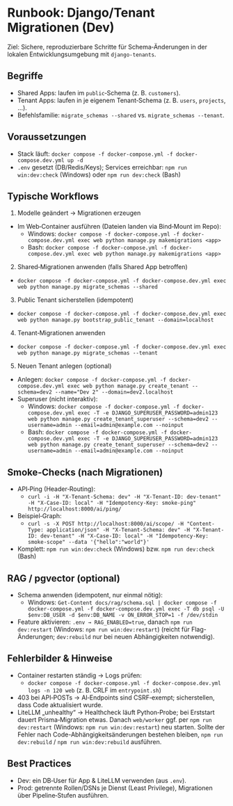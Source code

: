 # Runbook: Django/Tenant Migrationen (Dev)

Ziel: Sichere, reproduzierbare Schritte für Schema‑Änderungen in der lokalen Entwicklungsumgebung mit `django-tenants`.

## Begriffe
- Shared Apps: laufen im `public`‑Schema (z. B. `customers`).
- Tenant Apps: laufen in je eigenem Tenant‑Schema (z. B. `users`, `projects`, …).
- Befehlsfamilie: `migrate_schemas --shared` vs. `migrate_schemas --tenant`.

## Voraussetzungen
- Stack läuft: `docker compose -f docker-compose.yml -f docker-compose.dev.yml up -d`
- `.env` gesetzt (DB/Redis/Keys); Services erreichbar: `npm run win:dev:check` (Windows) oder `npm run dev:check` (Bash)

## Typische Workflows

1) Modelle geändert → Migrationen erzeugen
- Im Web‑Container ausführen (Dateien landen via Bind‑Mount im Repo):
  - Windows: `docker compose -f docker-compose.yml -f docker-compose.dev.yml exec web python manage.py makemigrations <app>`
  - Bash: `docker compose -f docker-compose.yml -f docker-compose.dev.yml exec web python manage.py makemigrations <app>`

2) Shared‑Migrationen anwenden (falls Shared App betroffen)
- `docker compose -f docker-compose.yml -f docker-compose.dev.yml exec web python manage.py migrate_schemas --shared`

3) Public Tenant sicherstellen (idempotent)
- `docker compose -f docker-compose.yml -f docker-compose.dev.yml exec web python manage.py bootstrap_public_tenant --domain=localhost`

4) Tenant‑Migrationen anwenden
- `docker compose -f docker-compose.yml -f docker-compose.dev.yml exec web python manage.py migrate_schemas --tenant`

5) Neuen Tenant anlegen (optional)
- Anlegen: `docker compose -f docker-compose.yml -f docker-compose.dev.yml exec web python manage.py create_tenant --schema=dev2 --name="Dev 2" --domain=dev2.localhost`
- Superuser (nicht interaktiv):
  - Windows: `docker compose -f docker-compose.yml -f docker-compose.dev.yml exec -T -e DJANGO_SUPERUSER_PASSWORD=admin123 web python manage.py create_tenant_superuser --schema=dev2 --username=admin --email=admin@example.com --noinput`
  - Bash:   `docker compose -f docker-compose.yml -f docker-compose.dev.yml exec -T -e DJANGO_SUPERUSER_PASSWORD=admin123 web python manage.py create_tenant_superuser --schema=dev2 --username=admin --email=admin@example.com --noinput`

## Smoke‑Checks (nach Migrationen)
- API‑Ping (Header‑Routing):
  - `curl -i -H "X-Tenant-Schema: dev" -H "X-Tenant-ID: dev-tenant" -H "X-Case-ID: local" -H "Idempotency-Key: smoke-ping" http://localhost:8000/ai/ping/`
- Beispiel‑Graph:
  - `curl -s -X POST http://localhost:8000/ai/scope/ -H "Content-Type: application/json" -H "X-Tenant-Schema: dev" -H "X-Tenant-ID: dev-tenant" -H "X-Case-ID: local" -H "Idempotency-Key: smoke-scope" --data '{"hello":"world"}'`
- Komplett: `npm run win:dev:check` (Windows) bzw. `npm run dev:check` (Bash)

## RAG / pgvector (optional)
- Schema anwenden (idempotent, nur einmal nötig):
  - Windows: `Get-Content docs/rag/schema.sql | docker compose -f docker-compose.yml -f docker-compose.dev.yml exec -T db psql -U $env:DB_USER -d $env:DB_NAME -v ON_ERROR_STOP=1 -f /dev/stdin`
- Feature aktivieren: `.env → RAG_ENABLED=true`, danach `npm run dev:restart` (Windows: `npm run win:dev:restart`)
  (reicht für Flag-Änderungen; `dev:rebuild` nur bei neuen Abhängigkeiten notwendig).

## Fehlerbilder & Hinweise
- Container restarten ständig → Logs prüfen:
  - `docker compose -f docker-compose.yml -f docker-compose.dev.yml logs -n 120 web` (z. B. CRLF im `entrypoint.sh`)
- 403 bei API‑POSTs → AI‑Endpoints sind CSRF‑exempt; sicherstellen, dass Code aktualisiert wurde.
- LiteLLM „unhealthy“ → Healthcheck läuft Python‑Probe; bei Erststart dauert Prisma‑Migration etwas. Danach `web/worker` ggf. per `npm run dev:restart` (Windows: `npm run win:dev:restart`) neu starten.
  Sollte der Fehler nach Code-Abhängigkeitsänderungen bestehen bleiben, `npm run dev:rebuild` / `npm run win:dev:rebuild` ausführen.

## Best Practices
- Dev: ein DB‑User für App & LiteLLM verwenden (aus `.env`).
- Prod: getrennte Rollen/DSNs je Dienst (Least Privilege), Migrationen über Pipeline‑Stufen ausführen.

